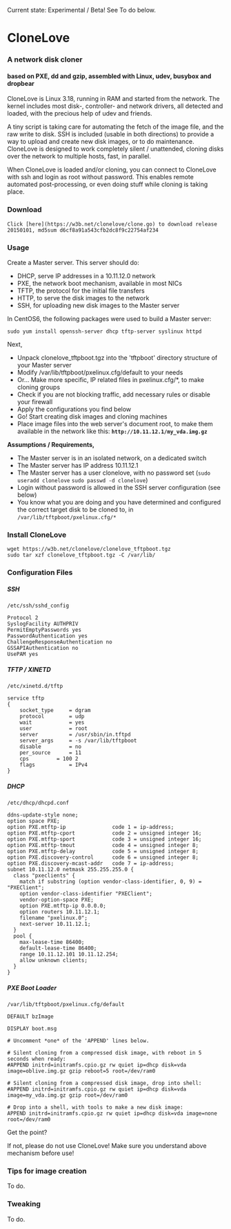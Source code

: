 Current state: Experimental / Beta! See To do below.

# CloneLove

### A network disk cloner
#### based on PXE, dd and gzip, assembled with Linux, udev, busybox and dropbear

CloneLove is Linux 3.18, running in RAM and started from the network. The kernel includes most disk-, controller- and network drivers, all detected and loaded, with the precious help of udev and friends.

A tiny script is taking care for automating the fetch of the image file, and the raw write to disk. SSH is included (usable in both directions) to provide a way to upload and create new disk images, or to do maintenance. CloneLove is designed to work completely silent / unattended, cloning disks over the network to multiple hosts, fast, in parallel.

When CloneLove is loaded and/or cloning, you can connect to CloneLove with ssh and login as root without password. This enables remote automated post-processing, or even doing stuff while cloning is taking place.

### Download

    Click [here](https://w3b.net/clonelove/clone.go) to download release 20150101, md5sum d6cf8a91a543cfb2dc8f9c22754af234

### Usage

Create a Master server. This server should do:

* DHCP, serve IP addresses in a 10.11.12.0 network
* PXE, the network boot mechanism, available in most NICs
* TFTP, the protocol for the initial file transfers
* HTTP, to serve the disk images to the network
* SSH, for uploading new disk images to the Master server

In CentOS6, the following packages were used to build a Master server:

    sudo yum install openssh-server dhcp tftp-server syslinux httpd

Next,

* Unpack clonelove_tftpboot.tgz into the 'tftpboot' directory structure of your Master server
* Modify /var/lib/tftpboot/pxelinux.cfg/default to your needs
* Or... Make more specific, IP related files in pxelinux.cfg/*, to make cloning groups
* Check if you are not blocking traffic, add necessary rules or disable your firewall
* Apply the configurations you find below
* Go! Start creating disk images and cloning machines
* Place image files into the web server's document root, to make them available in the network like this: **`http://10.11.12.1/my_vda.img.gz`**

**Assumptions / Requirements,**

* The Master server is in an isolated network, on a dedicated switch
* The Master server has IP address 10.11.12.1
* The Master server has a user clonelove, with no password set (`sudo useradd clonelove` `sudo passwd -d clonelove`)
* Login without password is allowed in the SSH server configuration (see below)
* You know what you are doing and you have determined and configured the correct target disk to be cloned to, in `/var/lib/tftpboot/pxelinux.cfg/*`

### Install CloneLove

    wget https://w3b.net/clonelove/clonelove_tftpboot.tgz
    sudo tar xzf clonelove_tftpboot.tgz -C /var/lib/

### Configuration Files

##### SSH

`/etc/ssh/sshd_config`

    Protocol 2
    SyslogFacility AUTHPRIV
    PermitEmptyPasswords yes
    PasswordAuthentication yes
    ChallengeResponseAuthentication no
    GSSAPIAuthentication no
    UsePAM yes

##### TFTP / XINETD

`/etc/xinetd.d/tftp`

    service tftp
    {
    	socket_type		= dgram
    	protocol		= udp
    	wait			= yes
    	user			= root
    	server			= /usr/sbin/in.tftpd
    	server_args		= -s /var/lib/tftpboot
    	disable			= no
    	per_source		= 11
    	cps			= 100 2
    	flags			= IPv4
    } 

##### DHCP

`/etc/dhcp/dhcpd.conf`

    ddns-update-style none;
    option space PXE;
    option PXE.mtftp-ip               code 1 = ip-address;  
    option PXE.mtftp-cport            code 2 = unsigned integer 16;
    option PXE.mtftp-sport            code 3 = unsigned integer 16;
    option PXE.mtftp-tmout            code 4 = unsigned integer 8;
    option PXE.mtftp-delay            code 5 = unsigned integer 8;
    option PXE.discovery-control      code 6 = unsigned integer 8;
    option PXE.discovery-mcast-addr   code 7 = ip-address;
    subnet 10.11.12.0 netmask 255.255.255.0 {
      class "pxeclients" {
        match if substring (option vendor-class-identifier, 0, 9) = "PXEClient";
        option vendor-class-identifier "PXEClient";
        vendor-option-space PXE;
        option PXE.mtftp-ip 0.0.0.0;
        option routers 10.11.12.1;
        filename "pxelinux.0";
        next-server 10.11.12.1;
      }
      pool {
        max-lease-time 86400;
        default-lease-time 86400;
        range 10.11.12.101 10.11.12.254;
        allow unknown clients;
      }
    }

##### PXE Boot Loader

`/var/lib/tftpboot/pxelinux.cfg/default`

    DEFAULT bzImage
    
    DISPLAY boot.msg
    
    # Uncomment *one* of the 'APPEND' lines below.
    
    # Silent cloning from a compressed disk image, with reboot in 5 seconds when ready:
    #APPEND initrd=initramfs.cpio.gz rw quiet ip=dhcp disk=vda image=oblive.img.gz gzip reboot=5 root=/dev/ram0
    
    # Silent cloning from a compressed disk image, drop into shell:
    #APPEND initrd=initramfs.cpio.gz rw quiet ip=dhcp disk=vda image=my_vda.img.gz gzip root=/dev/ram0
    
    # Drop into a shell, with tools to make a new disk image:
    APPEND initrd=initramfs.cpio.gz rw quiet ip=dhcp disk=vda image=none root=/dev/ram0
    
Get the point?

If not, please do not use CloneLove! Make sure you understand above mechanism before use!

### Tips for image creation

To do.

### Tweaking

To do.
